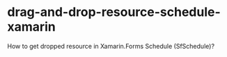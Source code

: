 # drag-and-drop-resource-schedule-xamarin
How to get dropped resource in Xamarin.Forms Schedule (SfSchedule)?
